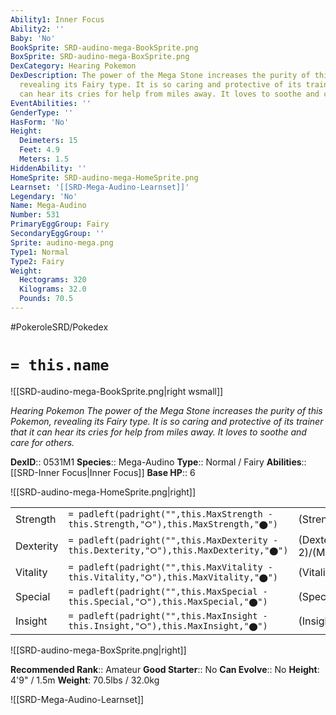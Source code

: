 ```yaml
---
Ability1: Inner Focus
Ability2: ''
Baby: 'No'
BookSprite: SRD-audino-mega-BookSprite.png
BoxSprite: SRD-audino-mega-BoxSprite.png
DexCategory: Hearing Pokemon
DexDescription: The power of the Mega Stone increases the purity of this Pokemon,
  revealing its Fairy type. It is so caring and protective of its trainer that it
  can hear its cries for help from miles away. It loves to soothe and care for others.
EventAbilities: ''
GenderType: ''
HasForm: 'No'
Height:
  Deimeters: 15
  Feet: 4.9
  Meters: 1.5
HiddenAbility: ''
HomeSprite: SRD-audino-mega-HomeSprite.png
Learnset: '[[SRD-Mega-Audino-Learnset]]'
Legendary: 'No'
Name: Mega-Audino
Number: 531
PrimaryEggGroup: Fairy
SecondaryEggGroup: ''
Sprite: audino-mega.png
Type1: Normal
Type2: Fairy
Weight:
  Hectograms: 320
  Kilograms: 32.0
  Pounds: 70.5
---
```


#PokeroleSRD/Pokedex

# `= this.name`

![[SRD-audino-mega-BookSprite.png|right wsmall]]

*Hearing Pokemon*
*The power of the Mega Stone increases the purity of this Pokemon, revealing its Fairy type. It is so caring and protective of its trainer that it can hear its cries for help from miles away. It loves to soothe and care for others.*

**DexID**:: 0531M1
**Species**:: Mega-Audino
**Type**:: Normal / Fairy
**Abilities**:: [[SRD-Inner Focus|Inner Focus]]
**Base HP**:: 6

![[SRD-audino-mega-HomeSprite.png|right]]

|           |                                                                                        |                                          |
| --------- | -------------------------------------------------------------------------------------- | ---------------------------------------- |
| Strength  | `= padleft(padright("",this.MaxStrength - this.Strength,"⭘"),this.MaxStrength,"⬤")`    | (Strength::2)/(MaxStrength::4)   |
| Dexterity | `= padleft(padright("",this.MaxDexterity - this.Dexterity,"⭘"),this.MaxDexterity,"⬤")` | (Dexterity:: 2)/(MaxDexterity::4) |
| Vitality  | `= padleft(padright("",this.MaxVitality - this.Vitality,"⭘"),this.MaxVitality,"⬤")`    | (Vitality::3)/(MaxVitality::7)   |
| Special   | `= padleft(padright("",this.MaxSpecial - this.Special,"⭘"),this.MaxSpecial,"⬤")`       | (Special::2)/(MaxSpecial::5)     |
| Insight   | `= padleft(padright("",this.MaxInsight - this.Insight,"⭘"),this.MaxInsight,"⬤")`       | (Insight::3)/(MaxInsight::7)     |

![[SRD-audino-mega-BoxSprite.png|right]]

**Recommended Rank**:: Amateur
**Good Starter**:: No
**Can Evolve**:: No
**Height**: 4'9" / 1.5m
**Weight**: 70.5lbs / 32.0kg

![[SRD-Mega-Audino-Learnset]]